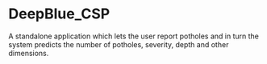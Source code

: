 # DeepBlue_CSP

A standalone application which lets the user report potholes and in turn the system predicts the number of potholes, severity, depth and other dimensions.
